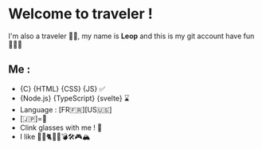 # Welcome to traveler !
I'm also a traveler 🧙‍♂️, my name is **Leop** and this is my git account have fun 🧙‍♂️🎉

## Me :
- {C} {HTML} {CSS} {JS} ✅
- {Node.js} {TypeScript} {svelte} ⌛
- Language : [FR🇫🇷][US🇺🇸]
- [🇯🇵]=💖
- Clink glasses with me ! 🍻
- I like 🐺🦊🐈🎵🍛💣🛠️🎮🏔️